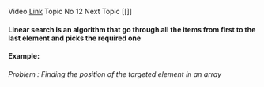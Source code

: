 Video [Link](https://youtu.be/_HRA37X8N_Q?si=AQPhBYGY5ZS9C6yT)
Topic No 12
Next Topic [[]]

#### Linear search is an algorithm that go through all the items from first to the last element and picks the required one

#### Example:

###### Problem : Finding the position of the targeted element in an array

